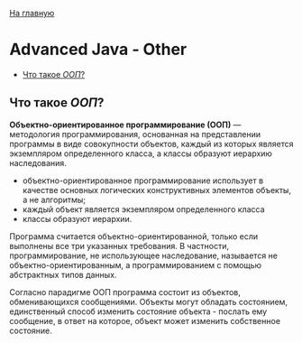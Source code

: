 [На главную](../README.md)

# Advanced Java - Other
+ [Что такое _ООП_?](#Что-такое-ООП)

## Что такое _ООП_?
__Объектно-ориентированное программирование (ООП)__ — методология программирования, основанная на представлении программы в виде совокупности объектов, каждый из которых является экземпляром определенного класса, а классы образуют иерархию наследования. 

+ объектно-ориентированное программирование использует в качестве основных логических конструктивных элементов объекты, а не алгоритмы;
+ каждый объект является экземпляром определенного класса 
+ классы образуют иерархии. 

Программа считается объектно-ориентированной, только если выполнены все три указанных требования. В частности, программирование, не использующее наследование, называется не объектно-ориентированным, а программированием с помощью абстрактных типов данных.

Согласно парадигме ООП программа состоит из объектов, обменивающихся сообщениями. Объекты могут обладать состоянием, единственный способ изменить состояние объекта - послать ему сообщение, в ответ на которое, объект может изменить собственное состояние. 

